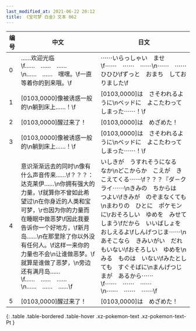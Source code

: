 ```yaml
---
last_modified_at: 2021-06-22 20:12
title: 《宝可梦 白金》文本 062
---
```

| 编号 | 中文 | 日文 |
| ---- | ---- | ---- |
| 0 | ……欢迎光临\f……　……　……\n……　……　嘿嘿。\f一直等着你的到来哦。\f | ⋯⋯いらっしゃい　ませ\f⋯⋯　⋯⋯　⋯⋯\n⋯⋯　⋯⋯　ひひひ\fずっと　おまち　しておりました\f |
| 1 | [0103,0000]像被诱惑一般的\n躺到床上……！\f | [0103,0000]は　さそわれるように\nベッドに　よこたわってしまった⋯⋯！\f |
| 2 | [0103,0000]醒过来了！ | [0103,0000]は　めざめた！ |
| 3 | [0103,0000]像被诱惑一般的\n躺到床上……！\f | [0103,0000]は　さそわれるように\nベッドに　よこたわってしまった⋯⋯！\f |
| 4 | 意识渐渐远去的同时\n像有什么声音传来……\f？？？：达克莱伊……\n你拥有强大的力量，\f就算你不曾如此希望过\n在你身近的人类和宝可梦，\r也因为你的力量而在睡眠中做恶梦\f因此我要告诉你一个好地方，\f新月岛……\n在那里除了你以外没有任何人。\f这样一来你的力量也不会\n让谁做恶梦。\f就算是谁做了恶梦，\n旁边还有满月岛……\f……　……　……\n……　……　……\f | いしきが　うすれそうになる　なか\nどこからか　こえが　きこえてくる⋯⋯\f？？？『ダ－クライ⋯⋯\nきみの　ちからは　つよい\fきみが　のぞまなくても\nまわりの　ひとに　ポケモンに\rおそろしい　ゆめを　みせてしまう\fだから　いいばしょを　おしえるよ\fしんげつじま⋯⋯\nあそこなら　きみいがい　だれもいない\fおそろしい　ゆめを\nみる　ものは　いない\fみたとしても　すぐそばに\nまんげつじまが　あるから⋯⋯\f⋯⋯　⋯⋯　⋯⋯\n⋯⋯　⋯⋯　⋯⋯\f |
| 5 | [0103,0000]醒过来了！ | [0103,0000]は　めざめた！ |
{: .table .table-bordered .table-hover .xz-pokemon-text .xz-pokemon-text-Pt }